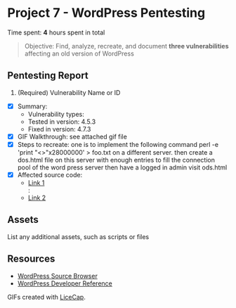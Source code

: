 # Project 7 - WordPress Pentesting

Time spent: **4** hours spent in total

> Objective: Find, analyze, recreate, and document **three vulnerabilities** affecting an old version of WordPress

## Pentesting Report

1. (Required) Vulnerability Name or ID
  - [X] Summary: 
    - Vulnerability types:
    - Tested in version: 4.5.3
    - Fixed in version: 4.7.3
  - [X] GIF Walkthrough: see attached gif file
  - [X] Steps to recreate: 
	one is to implement the following command  perl -e 'print "<>"x28000000' > foo.txt 
	on a different server. 
	then create a dos.html file on this server with enough entries to fill the connection pool of the word press server 
then have a logged in admin visit ods.html 
  - [X] Affected source code:
    - [Link 1](http://wpdistillery.local/wp-admin/press-this.php?)	
	:
    - [Link 2](http://wpdistillery.local/)

## Assets

List any additional assets, such as scripts or files

## Resources

- [WordPress Source Browser](https://core.trac.wordpress.org/browser/)
- [WordPress Developer Reference](https://developer.wordpress.org/reference/)

GIFs created with [LiceCap](http://www.cockos.com/licecap/).







